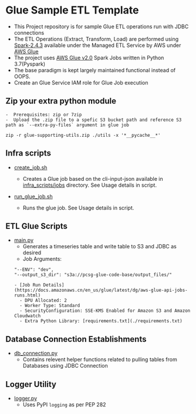 # Glue Sample ETL Template

  - This Project repository is for sample Glue ETL operations run with JDBC connections
  - The ETL Operations (Extract, Transform, Load) are performed using [Spark-2.4.3](https://spark.apache.org/docs/2.4.3/index.html) available under the Managed ETL Service by AWS under [AWS Glue](https://docs.aws.amazon.com/en_us/glue/latest/dg/add-job.html)
  - The project uses [AWS Glue v2.0](https://docs.aws.amazon.com/glue/latest/dg/reduced-start-times-spark-etl-jobs.html) Spark Jobs written in Python 3.7(Pyspark)
  - The base paradigm is kept largely maintained functional instead of OOPS.
  - Create an Glue Service IAM role for Glue Job execution

## Zip your extra python module
    -  Prerequisites: zip or 7zip
    -  Upload the .zip file to a spefic S3 bucket path and reference S3 path as `--extra-py-files` argument in glue job 
```
zip -r glue-supporting-utils.zip ./utils -x '*__pycache__*'
```
## Infra scripts
  
  - [create_job.sh](./infra_scripts/create_job.sh)
    - Creates a Glue job based on the cli-input-json available in [infra_scripts/jobs](./infra_scripts/jobs) directory. See Usage details in script.
  
  - [run_glue_job.sh](./infra_scripts/run_glue_job.sh)
    - Runs the glue job. See Usage details in script.

## ETL Glue Scripts
  - [main.py](./main.py)
    - Generates a timeseries table and write table to S3 and JDBC as desired 
    - Job Arguments:
    ```
    "--ENV": "dev",
    "--output_s3_dir": "s3a://pcsg-glue-code-base/output_files/"
    ```
    ```
    - [Job Run Details](https://docs.amazonaws.cn/en_us/glue/latest/dg/aws-glue-api-jobs-runs.html)
      - DPU Allocated: 2 
      - Worker Type: Standard
      - SecurityConfiguration: SSE-KMS Enabled for Amazon S3 and Amazon Cloudwatch
      - Extra Python Library: [requirements.txt](./requirements.txt)

## Database Connection Establishments
  - [db_connection.py](./utils/db_connection.py)
    - Contains relevent helper functions related to pulling tables from Databases using JDBC Connection

## Logger Utility
  - [logger.py](./utils/logger.py)
    - Uses PyPI `logging` as per PEP 282